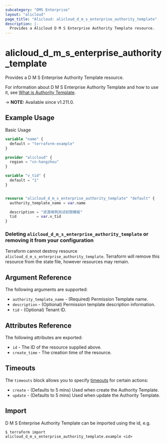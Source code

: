 ```yaml
---
subcategory: "DMS Enterprise"
layout: "alicloud"
page_title: "Alicloud: alicloud_d_m_s_enterprise_authority_template"
description: |-
  Provides a Alicloud D M S Enterprise Authority Template resource.
---
```


# alicloud_d_m_s_enterprise_authority_template

Provides a D M S Enterprise Authority Template resource. 

For information about D M S Enterprise Authority Template and how to use it, see [What is Authority Template](https://www.alibabacloud.com/help/en/).

-> **NOTE:** Available since v1.211.0.

## Example Usage

Basic Usage

```terraform
variable "name" {
  default = "terraform-example"
}

provider "alicloud" {
  region = "cn-hangzhou"
}

variable "v_tid" {
  default = "1"
}


resource "alicloud_d_m_s_enterprise_authority_template" "default" {
  authority_template_name = var.name

  description = "资源用例测试权限模板"
  tid         = var.v_tid
}
```

### Deleting `alicloud_d_m_s_enterprise_authority_template` or removing it from your configuration

Terraform cannot destroy resource `alicloud_d_m_s_enterprise_authority_template`. Terraform will remove this resource from the state file, however resources may remain.

## Argument Reference

The following arguments are supported:
* `authority_template_name` - (Required) Permission Template name.
* `description` - (Optional) Permission template description information.
* `tid` - (Optional) Tenant ID.

## Attributes Reference

The following attributes are exported:
* `id` - The ID of the resource supplied above.
* `create_time` - The creation time of the resource.

## Timeouts

The `timeouts` block allows you to specify [timeouts](https://www.terraform.io/docs/configuration-0-11/resources.html#timeouts) for certain actions:
* `create` - (Defaults to 5 mins) Used when create the Authority Template.
* `update` - (Defaults to 5 mins) Used when update the Authority Template.

## Import

D M S Enterprise Authority Template can be imported using the id, e.g.

```shell
$ terraform import alicloud_d_m_s_enterprise_authority_template.example <id>
```